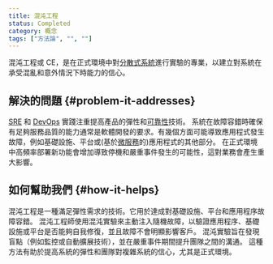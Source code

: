 ```yaml
---
title: 混沌工程
status: Completed
category: 概念
tags: ["方法論", "", ""]
---
```


混沌工程或 CE，是在正式環境中對[分散式系統](/zh-tw/distributed-systems/)進行實驗的專業，以建立對系統在承受混亂和意外情況下時能力的信心。

## 解決的問題 {#problem-it-addresses}

[SRE](/zh-tw/site-reliability-engineering/) 和 [DevOps](/zh-tw/devops/) 實踐注重提高產品的彈性和[可靠性](/zh-tw/reliability/)技術。
系統在故障容錯時確保有足夠服務品質的能力通常是軟體開發的要求。有幾個方面可能導致應用程式發生故障，例如基礎設施、平台或(基於[微服務](/zh-tw/microservices/)的)應用程式的其他部分。
在正式環境中高頻率部署新功能會增加導致停機和嚴重事件發生的可能性，這對業務會產生重大影響。

## 如何幫助我們 {#how-it-helps}

混沌工程是一種滿足彈性需求的技術。它用於達成對基礎設施、平台和應用程序故障容錯。
混沌工程師使用混沌實驗來主動注入隨機故障，以驗證應用程序、基礎設施或平台是否能夠自我修復，並且故障不會明顯影響客戶。
混沌實驗旨在發現盲點（例如監控或自動擴展技術），並在嚴重事件期間提升團隊之間的溝通。
這種方法有助於提高系統的彈性和團隊對複雜系統的信心，尤其是正式環境。
